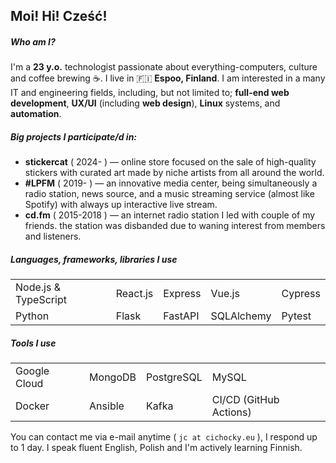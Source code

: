 ## Moi! Hi! Cześć!

##### Who am I?
I'm a **23 y.o.** technologist passionate about everything-computers, culture and coffee brewing ☕. I live in 🇫🇮 **Espoo, Finland**. I am interested in a many IT and engineering fields, including, but not limited to; **full-end web development**, **UX/UI** (including **web design**), **Linux** systems, and **automation**.

##### Big projects I participate/d in:
- **stickercat** ( 2024- ) — online store focused on the sale of high-quality stickers with curated art made by niche artists from all around the world.
- **#LPFM** ( 2019- ) — an innovative media center, being simultaneously a radio station, news source, and a music streaming service (almost like Spotify) with always up interactive live stream.
- **cd.fm** ( 2015-2018 ) — an internet radio station I led with couple of my friends. the station was disbanded due to waning interest from members and listeners.

##### Languages, frameworks, libraries I use
|                      |          |         |             |             |
| -------------------- | -------- | ------- | ----------- | ----------- |
| Node.js & TypeScript | React.js | Express | Vue.js      | Cypress     |
| Python               | Flask    | FastAPI | SQLAlchemy  | Pytest      |

##### Tools I use
|                      |          |            |                         |
| -------------------- | -------- | ---------- | ----------------------- |
| Google Cloud         | MongoDB  | PostgreSQL | MySQL                   |
| Docker               | Ansible  | Kafka      | CI/CD (GitHub Actions)  |

You can contact me via e-mail anytime ( ``jc at cichocky.eu`` ), I respond up to 1 day.
I speak fluent English, Polish and I'm actively learning Finnish.
